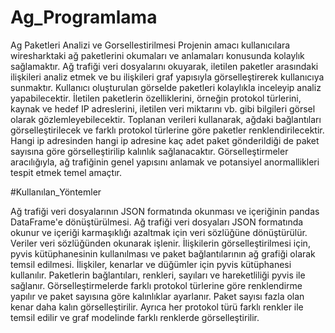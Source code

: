 # Ag_Programlama
Ag Paketleri Analizi ve Gorsellestirilmesi
Projenin amacı kullanıcılara wiresharktaki ağ paketlerini okumaları ve anlamaları konusunda kolaylık sağlamaktır.
Ağ trafiği veri dosyalarını okuyarak, iletilen paketler arasındaki ilişkileri analiz etmek ve bu ilişkileri graf
yapısıyla görselleştirerek kullanıcıya sunmaktır. Kullanıcı oluşturulan görselde paketleri kolaylıkla inceleyip analiz
yapabilecektir.
İletilen paketlerin özelliklerini, örneğin protokol türlerini, kaynak ve hedef IP adreslerini, iletilen veri miktarını vb. 
gibi bilgileri görsel olarak gözlemleyebilecektir.
Toplanan verileri kullanarak, ağdaki bağlantıları görselleştirilecek ve farklı protokol türlerine göre paketler renklendirilecektir.
Hangi ip adresinden hangi ip adresine kaç adet paket gönderildiği de paket sayısına göre görselleştirilip kalınlık sağlanacaktır.
Görselleştirmeler aracılığıyla, ağ trafiğinin genel yapısını anlamak ve potansiyel anormallikleri tespit etmek temel amaçtır.

#Kullanılan_Yöntemler

Ağ trafiği veri dosyalarının JSON formatında okunması ve içeriğinin pandas DataFrame'e dönüştürülmesi.
Ağ trafiği veri dosyaları JSON formatında okunur ve içeriği karmaşıklığı azaltmak için veri sözlüğüne dönüştürülür.
Veriler veri sözlüğünden okunarak işlenir.
İlişkilerin görselleştirilmesi için, pyvis kütüphanesinin kullanılması ve paket bağlantılarının ağ grafiği olarak temsil edilmesi.
İlişkiler, kenarlar ve düğümler için pyvis kütüphanesi kullanılır. Paketlerin bağlantıları, renkleri, sayıları ve hareketliliği 
pyvis ile sağlanır. 
Görselleştirmelerde farklı protokol türlerine göre renklendirme yapılır ve paket sayısına göre kalınlıklar ayarlanır.
Paket sayısı fazla olan kenar daha kalın görselleştirilir. Ayrıca her protokol türü farklı renkler ile temsil edilir ve
graf modelinde farklı renklerde görselleştirilir.




